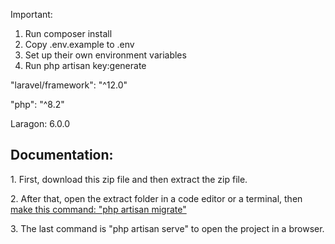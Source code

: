 Important: 
1. Run composer install
2. Copy .env.example to .env
3. Set up their own environment variables
4. Run php artisan key:generate

<p>"laravel/framework": "^12.0"</p>
<p>"php": "^8.2"</p>
<p>Laragon: 6.0.0</p>

<h2>Documentation:</h2>
<p>1. First, download this zip file and then extract the zip file.</p>
<p>2. After that, open the extract folder in a code editor or a terminal, then <u>make this command: "php artisan migrate"</u></p>
<p>3. The last command is "php artisan serve" to open the project in a browser.</p>
